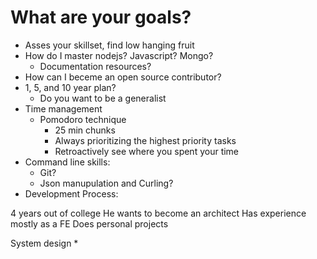 # What are your goals?

* Asses your skillset, find low hanging fruit
* How do I master nodejs? Javascript? Mongo? 
    * Documentation resources?
* How can I beceme an open source contributor?
* 1, 5, and 10 year plan?
    * Do you want to be a generalist 
* Time management
    * Pomodoro technique
        * 25 min chunks
        * Always prioritizing the highest priority tasks
        * Retroactively see where you spent your time
* Command line skills:
    * Git?
    * Json manupulation and Curling?
* Development Process:



4 years out of college
He wants to become an architect
Has experience mostly as a FE
Does personal projects



System design
* 